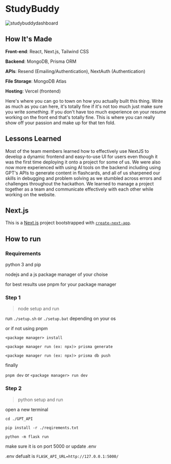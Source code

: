 # StudyBuddy

![studybuddydashboard](https://github.com/user-attachments/assets/cdc9b76b-fbb6-4ea3-99d8-433935325c53)
<!--
**Link to project:** [http://yourstudybuddy.vercel.app](http://yourstudybuddy.vercel.app)
-->

## How It's Made

**Front-end**: React, Next.js, Tailwind CSS

**Backend**: MongoDB, Prisma ORM

**APIs**: Resend (Emailing/Authentication), NextAuth (Authentication)

**File Storage**: MongoDB Atlas

**Hosting**: Vercel (frontend)

Here's where you can go to town on how you actually built this thing. Write as much as you can here, it's totally fine if it's not too much just make sure you write _something_. If you don't have too much experience on your resume working on the front end that's totally fine. This is where you can really show off your passion and make up for that ten fold.

## Lessons Learned
Most of the team members learned how to effectively use NextJS to develop a dynamic frontend and easy-to-use UI for users even though it was the first time deploying it onto a project for some of us.  We were also now more experienced with using AI tools on the backend including using GPT's APIs to generate content in flashcards, and all of us sharpened our skills in debugging and problem solving as we stumbled across errors and challenges throughout the hackathon. We learned to manage a project together as a team and communicate effectively with each other while working on the website. 

## Next.js

This is a [Next.js](https://nextjs.org/) project bootstrapped with [`create-next-app`](https://github.com/vercel/next.js/tree/canary/packages/create-next-app).


## How to run

### Requirements

python 3 and pip

nodejs and a js package manager of your choise

for best results use pnpm for your package manager

### Step 1

> node setup and run

run ` ./setup.sh ` or ` ./setup.bat ` depending on your os

or if not using pnpm

`<package manager> install`

`<package manager run (ex: npx)> prisma generate`

`<package manager run (ex: npx)> prisma db push`

finally

`pnpm dev` or `<package manager> run dev`

### Step 2

> python setup and run

open a new terminal

`cd ./GPT_API`

`pip install -r ./reqirements.txt`

`python -m flask run`

make sure it is on port 5000 or update .env

.env defualt is `FLASK_API_URL=http://127.0.0.1:5000/`
